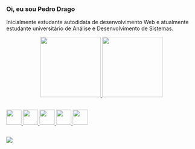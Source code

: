 <h3>Oi, eu sou Pedro Drago</h3>
<p>Inicialmente estudante autodidata de desenvolvimento Web e atualmente estudante universitário de Análise e Desenvolvimento de Sistemas.</p>
<div align="center">
  <a href="https://github.com/PeterJPD">
  <img height="160em" src="https://github-readme-stats.vercel.app/api?username=PeterJPD&show_icons=true&theme=slateorange&include_all_commits=true&count_private=true"/>
  <img height="160em" src="https://github-readme-stats.vercel.app/api/top-langs/?username=PeterJPD&layout=compact&langs_count=7&theme=slateorange"/>
</div>

<div>

##

</div>
<img height="40" src="https://cdn.jsdelivr.net/gh/devicons/devicon/icons/ruby/ruby-original.svg" />
<img height="40" src="https://cdn.jsdelivr.net/gh/devicons/devicon/icons/html5/html5-original.svg" />
<img height="40" src="https://cdn.jsdelivr.net/gh/devicons/devicon/icons/css3/css3-original.svg" />
<img height="40" src="https://cdn.jsdelivr.net/gh/devicons/devicon/icons/javascript/javascript-original.svg" />
<img height="40" src="https://cdn.jsdelivr.net/gh/devicons/devicon/icons/python/python-original.svg" />          
<div>

##

</div>
<div>
  <a href="https://www.linkedin.com/in/pedro-drago/"><img src="https://img.shields.io/badge/LinkedIn-0077B5?style=for-the-badge&logo=linkedin&logoColor=white"/>
</div>
